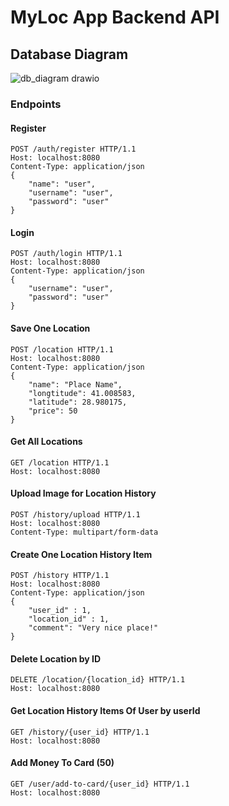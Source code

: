 # MyLoc App Backend API

## Database Diagram

![db_diagram drawio](https://user-images.githubusercontent.com/58569590/185811982-20f1c7df-b28f-45d2-b7af-9dcc80a96ddc.png)

### Endpoints

#### Register

```
POST /auth/register HTTP/1.1
Host: localhost:8080
Content-Type: application/json
{
    "name": "user",
    "username": "user",
    "password": "user"
}
```

#### Login

```
POST /auth/login HTTP/1.1
Host: localhost:8080
Content-Type: application/json
{
    "username": "user",
    "password": "user"
}
```


#### Save One Location

```
POST /location HTTP/1.1
Host: localhost:8080
Content-Type: application/json
{
    "name": "Place Name",
    "longtitude": 41.008583,
    "latitude": 28.980175,
    "price": 50
}
```

#### Get All Locations

```
GET /location HTTP/1.1
Host: localhost:8080
```

#### Upload Image for Location History

```
POST /history/upload HTTP/1.1
Host: localhost:8080
Content-Type: multipart/form-data  
```


#### Create One Location History Item

```
POST /history HTTP/1.1
Host: localhost:8080
Content-Type: application/json
{
    "user_id" : 1,
    "location_id" : 1,
    "comment": "Very nice place!"
}
```

#### Delete Location by ID

```
DELETE /location/{location_id} HTTP/1.1
Host: localhost:8080
```

#### Get Location History Items Of User by userId

```
GET /history/{user_id} HTTP/1.1
Host: localhost:8080
```

#### Add Money To Card (50)

```
GET /user/add-to-card/{user_id} HTTP/1.1
Host: localhost:8080
```
